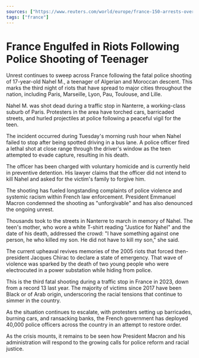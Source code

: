 ```yaml
---
sources: ["https://www.reuters.com/world/europe/france-150-arrests-overnight-unrest-after-teenager-killed-by-police-2023-06-29/", "https://ca.news.yahoo.com/explainer-riots-shake-france-police-155316837.html"]
tags: ["france"]
---
```


# France Engulfed in Riots Following Police Shooting of Teenager

Unrest continues to sweep across France following the fatal police shooting of 17-year-old Nahel M., a teenager of Algerian and Moroccan descent. This marks the third night of riots that have spread to major cities throughout the nation, including Paris, Marseille, Lyon, Pau, Toulouse, and Lille.

Nahel M. was shot dead during a traffic stop in Nanterre, a working-class suburb of Paris. Protesters in the area have torched cars, barricaded streets, and hurled projectiles at police following a peaceful vigil for the teen.

The incident occurred during Tuesday's morning rush hour when Nahel failed to stop after being spotted driving in a bus lane. A police officer fired a lethal shot at close range through the driver's window as the teen attempted to evade capture, resulting in his death.

The officer has been charged with voluntary homicide and is currently held in preventive detention. His lawyer claims that the officer did not intend to kill Nahel and asked for the victim's family to forgive him.

The shooting has fueled longstanding complaints of police violence and systemic racism within French law enforcement. President Emmanuel Macron condemned the shooting as "unforgivable" and has also denounced the ongoing unrest.

Thousands took to the streets in Nanterre to march in memory of Nahel. The teen's mother, who wore a white T-shirt reading "Justice for Nahel" and the date of his death, addressed the crowd: "I have something against one person, he who killed my son. He did not have to kill my son," she said.

The current upheaval revives memories of the 2005 riots that forced then-president Jacques Chirac to declare a state of emergency. That wave of violence was sparked by the death of two young people who were electrocuted in a power substation while hiding from police.

This is the third fatal shooting during a traffic stop in France in 2023, down from a record 13 last year. The majority of victims since 2017 have been Black or of Arab origin, underscoring the racial tensions that continue to simmer in the country.

As the situation continues to escalate, with protesters setting up barricades, burning cars, and ransacking banks, the French government has deployed 40,000 police officers across the country in an attempt to restore order.

As the crisis mounts, it remains to be seen how President Macron and his administration will respond to the growing calls for police reform and racial justice.
